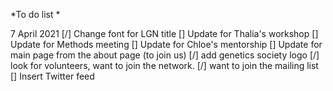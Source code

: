 *To do list *

7 April 2021
[/] Change font for LGN title
[] Update for Thalia's workshop
[] Update for Methods meeting
[] Update for Chloe's mentorship
[] Update for main page from the about page (to join us)
[/] add genetics society logo 
[/] look for volunteers, want to join the network. 
[/] want to join the mailing list
[] Insert Twitter feed